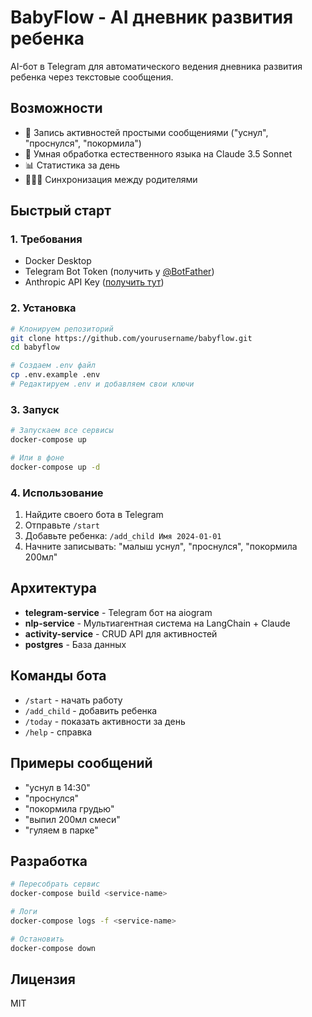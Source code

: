 # BabyFlow - AI дневник развития ребенка

AI-бот в Telegram для автоматического ведения дневника развития ребенка через текстовые сообщения.

## Возможности

- 📝 Запись активностей простыми сообщениями ("уснул", "проснулся", "покормила")
- 🤖 Умная обработка естественного языка на Claude 3.5 Sonnet
- 📊 Статистика за день
- 👨‍👩‍👧 Синхронизация между родителями

## Быстрый старт

### 1. Требования

- Docker Desktop
- Telegram Bot Token (получить у [@BotFather](https://t.me/botfather))
- Anthropic API Key ([получить тут](https://console.anthropic.com/))

### 2. Установка

```bash
# Клонируем репозиторий
git clone https://github.com/yourusername/babyflow.git
cd babyflow

# Создаем .env файл
cp .env.example .env
# Редактируем .env и добавляем свои ключи
```

### 3. Запуск

```bash
# Запускаем все сервисы
docker-compose up

# Или в фоне
docker-compose up -d
```

### 4. Использование

1. Найдите своего бота в Telegram
2. Отправьте `/start`
3. Добавьте ребенка: `/add_child Имя 2024-01-01`
4. Начните записывать: "малыш уснул", "проснулся", "покормила 200мл"

## Архитектура

- **telegram-service** - Telegram бот на aiogram
- **nlp-service** - Мультиагентная система на LangChain + Claude
- **activity-service** - CRUD API для активностей
- **postgres** - База данных

## Команды бота

- `/start` - начать работу
- `/add_child` - добавить ребенка
- `/today` - показать активности за день
- `/help` - справка

## Примеры сообщений

- "уснул в 14:30"
- "проснулся"
- "покормила грудью"
- "выпил 200мл смеси"
- "гуляем в парке"

## Разработка

```bash
# Пересобрать сервис
docker-compose build <service-name>

# Логи
docker-compose logs -f <service-name>

# Остановить
docker-compose down
```

## Лицензия

MIT